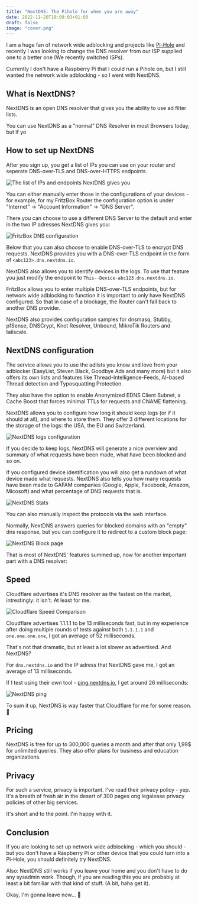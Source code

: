 ```yaml
---
title: "NextDNS: The Pihole for when you are away"
date: 2022-11-20T19:09:03+01:00
draft: false
image: "cover.png"
---
```

I am a huge fan of network wide adblocking and projects like [Pi-Hole](https://pi-hole.net/) and recently I was looking to change the DNS resolver from our ISP supplied one to a better one (We recently switched ISPs).

Currently I don't have a Raspberry Pi that I could run a Pihole on, but I still wanted the network wide adblocking - so I went with NextDNS.

## What is NextDNS?
NextDNS is an open DNS resolver that gives you the ability to use ad filter lists.

You can use NextDNS as a "normal" DNS Resolver in most Browsers today, but if yo

## How to set up NextDNS

After you sign up, you get a list of IPs you can use on your router and seperate DNS-over-TLS and DNS-over-HTTPS endpoints.

![The list of IPs and endpoints NextDNS gives you](configuration.png)

You can either manually enter those in the configurations of your devices - for example, for my FritzBox Router the configuration option is under "Internet" -> "Account Information" -> "DNS Server".

There you can choose to use a different DNS Server to the default and enter in the two IP adresses NextDNS gives you:

![FritzBox DNS configuration](dns-ip.png)

Below that you can also choose to enable DNS-over-TLS to encrypt DNS requests.
NextDNS provides you with a DNS-over-TLS endpoint in the form of ``<abc123>.dns.nextdns.io``.

NextDNS also allows you to identify devices in the logs. To use that feature you just modify the endpoint to ``This--Device-abc123.dns.nextdns.io``.

FritzBox allows you to enter multiple DNS-over-TLS endpoints, but for network wide adblocking to function it is important to only have NextDNS configured.
So that in case of a blockage, the Router can't fall back to another DNS provider.

NextDNS also provides configuration samples for dnsmasq, Stubby, pfSense, DNSCrypt, Knot Resolver, Unbound, MikroTik Routers and tailscale.

## NextDNS configuration
The service allows you to use the adlists you know and love from your adblocker (EasyList, Steven Black, Goodbye Ads and many more) but it also offers its own lists and features like Thread-Intelligence-Feeds, AI-based Thread detection and Typosquatting Protection.

They also have the option to enable Anonymized EDNS Client Subnet, a Cache Boost that forces minimal TTLs for requests and CNAME flattening.

NextDNS allows you to configure how long it should keep logs (or if it should at all), and where to store them. They offer 3 different locations for the storage of the logs: the USA, the EU and Switzerland.

![NextDNS logs configuration](logs-config.png)

If you decide to keep logs, NextDNS will generate a nice overview and summary of what requests have been made, what have been blocked and so on.

If you configured device identification you will also get a rundown of what device made what requests. NextDNS also tells you how many requests have been made to GAFAM companies (Google, Apple, Facebook, Amazon, Micosoft) and what percentage of DNS requests that is.

![NextDNS Stats](stats.png)

You can also manually inspect the protocols via the web interface.

Normally, NextDNS answers queries for blocked domains with an "empty" dns response, but you can configure it to redirect to a custom block page:

![NextDNS Block page](blocked.png)

That is most of NextDNS' features summed up, now for another important part with a DNS resolver:

## Speed
Cloudflare advertises it's DNS resolver as the fastest on the market, intrestingly: it isn't. At least for me.

![Cloudflare Speed Comparison](cloudflare-ad-speeds.png)

Cloudflare advertises 1.1.1.1 to be 13 milliseconds fast, but in my experience after doing multiple rounds of tests against both `1.1.1.1` and `one.one.one.one`, I got an average of 52 milliseconds.

That's not that dramatic, but at least a lot slower as advertised. And NextDNS?

For `dns.nextdns.io` and the IP adress that NextDNS gave me, I got an average of 13 milliseconds.

If I test using their own tool - [ping.nextdns.io](https://ping.nextdns.io), I get around 26 milliseconds:

![NextDNS ping](nextdns-ping.png)

To sum it up, NextDNS is way faster that Cloudflare for me for some reason. 🤔

## Pricing
NextDNS is free for up to 300,000 queries a month and after that only 1,99$ for unlimited queries.
They also offer plans for business and education organizations.

## Privacy
For such a service, privacy is important.
I've read their privacy policy - yep. It's a breath of fresh air in the desert of 300 pages ong legalease privacy policies of other big services.

It's short and to the point.
I'm happy with it.

## Conclusion
If you are looking to set up network wide adblocking - which you should - but you don't have a Raspberry Pi or other device that you could turn into a Pi-Hole, you should definitely try NextDNS.

Also: NextDNS still works if you leave your home and you don't have to do any sysadmin work. Though, if you are reading this you are probably at least a bit familiar with that kind of stuff. (A bit, haha get it).

Okay, I'm gonna leave now... 🫠
